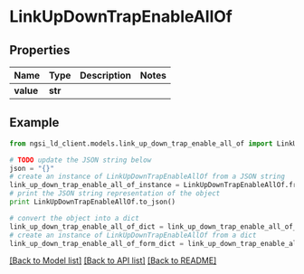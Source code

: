 # LinkUpDownTrapEnableAllOf


## Properties
Name | Type | Description | Notes
------------ | ------------- | ------------- | -------------
**value** | **str** |  | 

## Example

```python
from ngsi_ld_client.models.link_up_down_trap_enable_all_of import LinkUpDownTrapEnableAllOf

# TODO update the JSON string below
json = "{}"
# create an instance of LinkUpDownTrapEnableAllOf from a JSON string
link_up_down_trap_enable_all_of_instance = LinkUpDownTrapEnableAllOf.from_json(json)
# print the JSON string representation of the object
print LinkUpDownTrapEnableAllOf.to_json()

# convert the object into a dict
link_up_down_trap_enable_all_of_dict = link_up_down_trap_enable_all_of_instance.to_dict()
# create an instance of LinkUpDownTrapEnableAllOf from a dict
link_up_down_trap_enable_all_of_form_dict = link_up_down_trap_enable_all_of.from_dict(link_up_down_trap_enable_all_of_dict)
```
[[Back to Model list]](../README.md#documentation-for-models) [[Back to API list]](../README.md#documentation-for-api-endpoints) [[Back to README]](../README.md)


